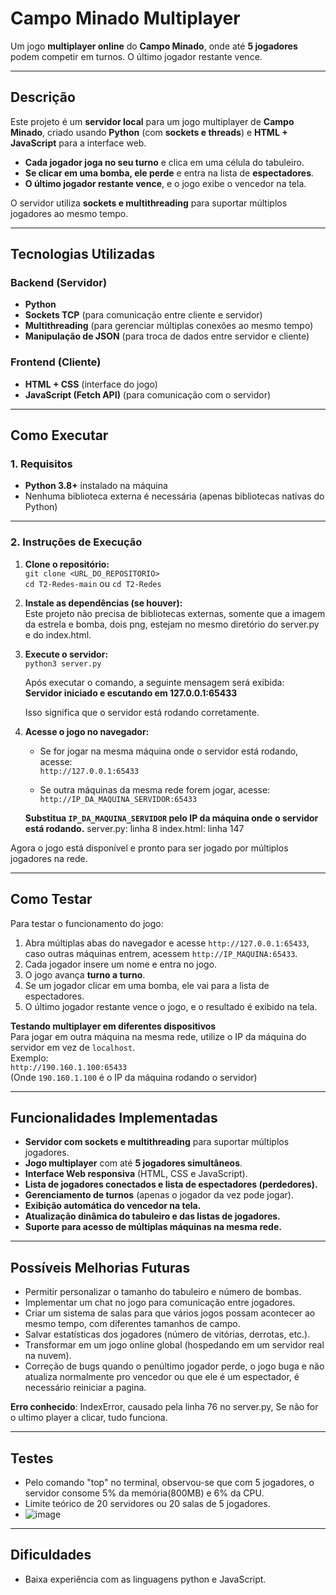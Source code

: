 # Campo Minado Multiplayer  

Um jogo **multiplayer online** do **Campo Minado**, onde até **5 jogadores** podem competir em turnos. O último jogador restante vence.  

---

## Descrição  
Este projeto é um **servidor local** para um jogo multiplayer de **Campo Minado**, criado usando **Python** (com **sockets e threads**) e **HTML + JavaScript** para a interface web.  

- **Cada jogador joga no seu turno** e clica em uma célula do tabuleiro.  
- **Se clicar em uma bomba, ele perde** e entra na lista de **espectadores**.  
- **O último jogador restante vence**, e o jogo exibe o vencedor na tela.  

O servidor utiliza **sockets e multithreading** para suportar múltiplos jogadores ao mesmo tempo.

---

## Tecnologias Utilizadas  

### Backend (Servidor)
- **Python**  
- **Sockets TCP** (para comunicação entre cliente e servidor)  
- **Multithreading** (para gerenciar múltiplas conexões ao mesmo tempo)  
- **Manipulação de JSON** (para troca de dados entre servidor e cliente)  

### Frontend (Cliente)
- **HTML + CSS** (interface do jogo)  
- **JavaScript (Fetch API)** (para comunicação com o servidor)  

---

## Como Executar  

### 1. Requisitos
- **Python 3.8+** instalado na máquina  
- Nenhuma biblioteca externa é necessária (apenas bibliotecas nativas do Python)  

---

### 2. Instruções de Execução  

1. **Clone o repositório:**  
   `git clone <URL_DO_REPOSITORIO>`  
   `cd T2-Redes-main` ou `cd T2-Redes`  

3. **Instale as dependências (se houver):**  
   Este projeto não precisa de bibliotecas externas, somente que a imagem da estrela e bomba, dois png, estejam no mesmo diretório do server.py e do index.html.  

4. **Execute o servidor:**  
   `python3 server.py`  

   Após executar o comando, a seguinte mensagem será exibida:  
   **Servidor iniciado e escutando em 127.0.0.1:65433**  

   Isso significa que o servidor está rodando corretamente.  

5. **Acesse o jogo no navegador:**  
   - Se for jogar na mesma máquina onde o servidor está rodando, acesse:  
     `http://127.0.0.1:65433`  

   - Se outra máquinas da mesma rede forem jogar, acesse:  
     `http://IP_DA_MAQUINA_SERVIDOR:65433`  

   **Substitua `IP_DA_MAQUINA_SERVIDOR` pelo IP da máquina onde o servidor está rodando.**
   server.py: linha 8
   index.html: linha 147  

Agora o jogo está disponível e pronto para ser jogado por múltiplos jogadores na rede.

---

## Como Testar  
Para testar o funcionamento do jogo:  
1. Abra múltiplas abas do navegador e acesse `http://127.0.0.1:65433`, caso outras máquinas entrem, acessem `http://IP_MAQUINA:65433`.  
2. Cada jogador insere um nome e entra no jogo.  
3. O jogo avança **turno a turno**.  
4. Se um jogador clicar em uma bomba, ele vai para a lista de espectadores.  
5. O último jogador restante vence o jogo, e o resultado é exibido na tela.  

**Testando multiplayer em diferentes dispositivos**  
Para jogar em outra máquina na mesma rede, utilize o IP da máquina do servidor em vez de `localhost`.  
Exemplo:  
`http://190.160.1.100:65433`  
(Onde `190.160.1.100` é o IP da máquina rodando o servidor)  

---

## Funcionalidades Implementadas  
- **Servidor com sockets e multithreading** para suportar múltiplos jogadores.  
- **Jogo multiplayer** com até **5 jogadores simultâneos**.  
- **Interface Web responsiva** (HTML, CSS e JavaScript).  
- **Lista de jogadores conectados e lista de espectadores (perdedores).**  
- **Gerenciamento de turnos** (apenas o jogador da vez pode jogar).  
- **Exibição automática do vencedor na tela.**  
- **Atualização dinâmica do tabuleiro e das listas de jogadores.**  
- **Suporte para acesso de múltiplas máquinas na mesma rede.**  

---

## Possíveis Melhorias Futuras  
- Permitir personalizar o tamanho do tabuleiro e número de bombas.  
- Implementar um chat no jogo para comunicação entre jogadores.  
- Criar um sistema de salas para que vários jogos possam acontecer ao mesmo tempo, com diferentes tamanhos de campo.  
- Salvar estatísticas dos jogadores (número de vitórias, derrotas, etc.).  
- Transformar em um jogo online global (hospedando em um servidor real na nuvem).  
- Correção de bugs quando o penúltimo jogador perde, o jogo buga e não atualiza normalmente pro vencedor ou que ele é um espectador, é necessário reiniciar a pagina.
  
**Erro conhecido**: IndexError, causado pela linha 76 no server.py, Se não for o ultimo player a clicar, tudo funciona.

---
## Testes
 - Pelo comando "top" no terminal, observou-se que com 5 jogadores, o servidor consome 5% da memória(800MB) e 6% da CPU.
 - Limite teórico de 20 servidores ou 20 salas de 5 jogadores.
 - ![image](https://github.com/user-attachments/assets/8d4cf2ec-86d9-49d6-bff6-3d1524ede369)

---

## Dificuldades
 - Baixa experiência com as linguagens python e JavaScript.
